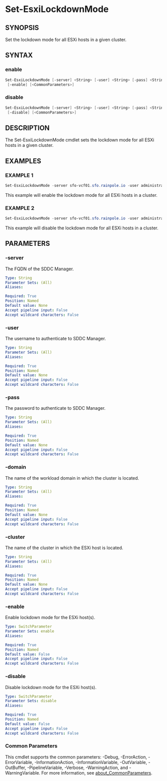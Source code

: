 # Set-EsxiLockdownMode

## SYNOPSIS

Set the lockdown mode for all ESXi hosts in a given cluster.

## SYNTAX

### enable

```powershell
Set-EsxiLockdownMode [-server] <String> [-user] <String> [-pass] <String> [-domain] <String> [-cluster] <String>
 [-enable] [<CommonParameters>]
```

### disable

```powershell
Set-EsxiLockdownMode [-server] <String> [-user] <String> [-pass] <String> [-domain] <String> [-cluster] <String>
 [-disable] [<CommonParameters>]
```

## DESCRIPTION

The Set-EsxiLockdownMode cmdlet sets the lockdown mode for all ESXi hosts in a given cluster.

## EXAMPLES

### EXAMPLE 1

```powershell
Set-EsxiLockdownMode -server sfo-vcf01.sfo.rainpole.io -user administrator@vsphere.local -pass VMw@re1! -domain sfo-m01 -cluster sfo-m01-cl01 -enable
```

This example will enable the lockdown mode for all ESXi hosts in a cluster.

### EXAMPLE 2

```powershell
Set-EsxiLockdownMode -server sfo-vcf01.sfo.rainpole.io -user administrator@vsphere.local -pass VMw@re1! -domain sfo-m01 -cluster sfo-m01-cl01 -disable
```

This example will disable the lockdown mode for all ESXi hosts in a cluster.

## PARAMETERS

### -server

The FQDN of the SDDC Manager.

```yaml
Type: String
Parameter Sets: (All)
Aliases:

Required: True
Position: Named
Default value: None
Accept pipeline input: False
Accept wildcard characters: False
```

### -user

The username to authenticate to SDDC Manager.

```yaml
Type: String
Parameter Sets: (All)
Aliases:

Required: True
Position: Named
Default value: None
Accept pipeline input: False
Accept wildcard characters: False
```

### -pass

The password to authenticate to SDDC Manager.

```yaml
Type: String
Parameter Sets: (All)
Aliases:

Required: True
Position: Named
Default value: None
Accept pipeline input: False
Accept wildcard characters: False
```

### -domain

The name of the workload domain in which the cluster is located.

```yaml
Type: String
Parameter Sets: (All)
Aliases:

Required: True
Position: Named
Default value: None
Accept pipeline input: False
Accept wildcard characters: False
```

### -cluster

The name of the cluster in which the ESXi host is located.

```yaml
Type: String
Parameter Sets: (All)
Aliases:

Required: True
Position: Named
Default value: None
Accept pipeline input: False
Accept wildcard characters: False
```

### -enable

Enable lockdown mode for the ESXi host(s).

```yaml
Type: SwitchParameter
Parameter Sets: enable
Aliases:

Required: True
Position: Named
Default value: False
Accept pipeline input: False
Accept wildcard characters: False
```

### -disable

Disable lockdown mode for the ESXi host(s).

```yaml
Type: SwitchParameter
Parameter Sets: disable
Aliases:

Required: True
Position: Named
Default value: False
Accept pipeline input: False
Accept wildcard characters: False
```

### Common Parameters

This cmdlet supports the common parameters: -Debug, -ErrorAction, -ErrorVariable, -InformationAction, -InformationVariable, -OutVariable, -OutBuffer, -PipelineVariable, -Verbose, -WarningAction, and -WarningVariable. For more information, see [about_CommonParameters](http://go.microsoft.com/fwlink/?LinkID=113216).
